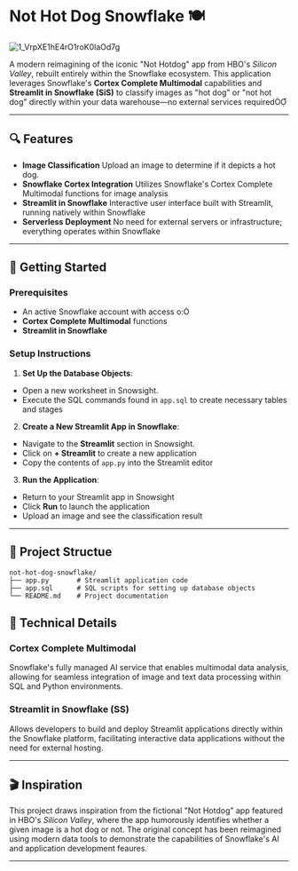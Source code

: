 # Not Hot Dog Snowflake 🍽️

![1_VrpXE1hE4rO1roK0laOd7g](https://github.com/user-attachments/assets/44be7c32-398f-47aa-97f4-32d0c39f123b)


A modern reimagining of the iconic "Not Hotdog" app from HBO's *Silicon Valley*, rebuilt entirely within the Snowflake ecosystem. This application leverages Snowflake's **Cortex Complete Multimodal** capabilities and **Streamlit in Snowflake (SiS)** to classify images as "hot dog" or "not hot dog" directly within your data warehouse—no external services required

---

## 🔍 Features

- **Image Classification** Upload an image to determine if it depicts a hot dog.
- **Snowflake Cortex Integration** Utilizes Snowflake's Cortex Complete Multimodal functions for image analysis
- **Streamlit in Snowflake** Interactive user interface built with Streamlit, running natively within Snowflake
- **Serverless Deployment** No need for external servers or infrastructure; everything operates within Snowflake

---

## 🚀 Getting Started

### Prerequisites
- An active Snowflake account with access o:
 - **Cortex Complete Multimodal** functions
 - **Streamlit in Snowflake**


### Setup Instructions

1. **Set Up the Database Objects**:

  - Open a new worksheet in Snowsight.
  - Execute the SQL commands found in `app.sql` to create necessary tables and stages

2. **Create a New Streamlit App in Snowflake**:

  - Navigate to the **Streamlit** section in Snowsight.
  - Click on **+ Streamlit** to create a new application
  - Copy the contents of `app.py` into the Streamlit editor

3. **Run the Application**:

  - Return to your Streamlit app in Snowsight
  - Click **Run** to launch the application
  - Upload an image and see the classification result

---

## 📁 Project Structue

```plaintext
not-hot-dog-snowflake/
├── app.py       # Streamlit application code
├── app.sql      # SQL scripts for setting up database objects
└── README.md    # Project documentation
```

## 🧠 Technical Details

### Cortex Complete Multimodal

Snowflake's fully managed AI service that enables multimodal data analysis, allowing for seamless integration of image and text data processing within SQL and Python environments.

### Streamlit in Snowflake (SS)

Allows developers to build and deploy Streamlit applications directly within the Snowflake platform, facilitating interactive data applications without the need for external hosting.

---

## 🎬 Inspiration

This project draws inspiration from the fictional "Not Hotdog" app featured in HBO's *Silicon Valley*, where the app humorously identifies whether a given image is a hot dog or not. The original concept has been reimagined using modern data tools to demonstrate the capabilities of Snowflake's AI and application development feaures.

---

